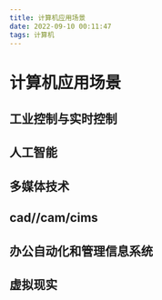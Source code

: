 ```yaml
---
title: 计算机应用场景
date: 2022-09-10 00:11:47
tags: 计算机
---
```

# 计算机应用场景

## 工业控制与实时控制




##  人工智能




## 多媒体技术





##  cad//cam/cims



## 办公自动化和管理信息系统




## 虚拟现实


